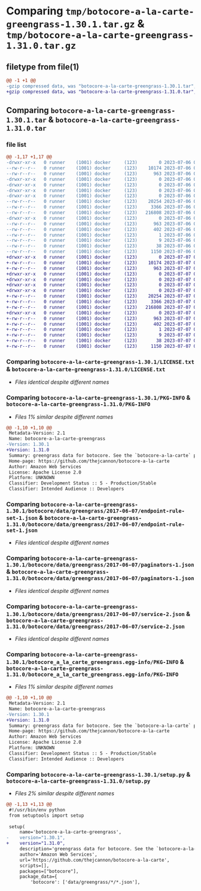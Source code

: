 # Comparing `tmp/botocore-a-la-carte-greengrass-1.30.1.tar.gz` & `tmp/botocore-a-la-carte-greengrass-1.31.0.tar.gz`

## filetype from file(1)

```diff
@@ -1 +1 @@
-gzip compressed data, was "botocore-a-la-carte-greengrass-1.30.1.tar", last modified: Thu Jul  6 01:44:59 2023, max compression
+gzip compressed data, was "botocore-a-la-carte-greengrass-1.31.0.tar", last modified: Fri Jul  7 01:43:50 2023, max compression
```

## Comparing `botocore-a-la-carte-greengrass-1.30.1.tar` & `botocore-a-la-carte-greengrass-1.31.0.tar`

### file list

```diff
@@ -1,17 +1,17 @@
-drwxr-xr-x   0 runner    (1001) docker     (123)        0 2023-07-06 01:44:59.938722 botocore-a-la-carte-greengrass-1.30.1/
--rw-r--r--   0 runner    (1001) docker     (123)    10174 2023-07-06 01:44:59.000000 botocore-a-la-carte-greengrass-1.30.1/LICENSE.txt
--rw-r--r--   0 runner    (1001) docker     (123)      963 2023-07-06 01:44:59.938722 botocore-a-la-carte-greengrass-1.30.1/PKG-INFO
-drwxr-xr-x   0 runner    (1001) docker     (123)        0 2023-07-06 01:44:59.938722 botocore-a-la-carte-greengrass-1.30.1/botocore/
-drwxr-xr-x   0 runner    (1001) docker     (123)        0 2023-07-06 01:44:59.938722 botocore-a-la-carte-greengrass-1.30.1/botocore/data/
-drwxr-xr-x   0 runner    (1001) docker     (123)        0 2023-07-06 01:44:59.938722 botocore-a-la-carte-greengrass-1.30.1/botocore/data/greengrass/
-drwxr-xr-x   0 runner    (1001) docker     (123)        0 2023-07-06 01:44:59.938722 botocore-a-la-carte-greengrass-1.30.1/botocore/data/greengrass/2017-06-07/
--rw-r--r--   0 runner    (1001) docker     (123)    20254 2023-07-06 01:44:40.000000 botocore-a-la-carte-greengrass-1.30.1/botocore/data/greengrass/2017-06-07/endpoint-rule-set-1.json
--rw-r--r--   0 runner    (1001) docker     (123)     3366 2023-07-06 01:44:40.000000 botocore-a-la-carte-greengrass-1.30.1/botocore/data/greengrass/2017-06-07/paginators-1.json
--rw-r--r--   0 runner    (1001) docker     (123)   216808 2023-07-06 01:44:40.000000 botocore-a-la-carte-greengrass-1.30.1/botocore/data/greengrass/2017-06-07/service-2.json
-drwxr-xr-x   0 runner    (1001) docker     (123)        0 2023-07-06 01:44:59.938722 botocore-a-la-carte-greengrass-1.30.1/botocore_a_la_carte_greengrass.egg-info/
--rw-r--r--   0 runner    (1001) docker     (123)      963 2023-07-06 01:44:59.000000 botocore-a-la-carte-greengrass-1.30.1/botocore_a_la_carte_greengrass.egg-info/PKG-INFO
--rw-r--r--   0 runner    (1001) docker     (123)      402 2023-07-06 01:44:59.000000 botocore-a-la-carte-greengrass-1.30.1/botocore_a_la_carte_greengrass.egg-info/SOURCES.txt
--rw-r--r--   0 runner    (1001) docker     (123)        1 2023-07-06 01:44:59.000000 botocore-a-la-carte-greengrass-1.30.1/botocore_a_la_carte_greengrass.egg-info/dependency_links.txt
--rw-r--r--   0 runner    (1001) docker     (123)        9 2023-07-06 01:44:59.000000 botocore-a-la-carte-greengrass-1.30.1/botocore_a_la_carte_greengrass.egg-info/top_level.txt
--rw-r--r--   0 runner    (1001) docker     (123)       38 2023-07-06 01:44:59.938722 botocore-a-la-carte-greengrass-1.30.1/setup.cfg
--rw-r--r--   0 runner    (1001) docker     (123)     1150 2023-07-06 01:44:59.000000 botocore-a-la-carte-greengrass-1.30.1/setup.py
+drwxr-xr-x   0 runner    (1001) docker     (123)        0 2023-07-07 01:43:50.455250 botocore-a-la-carte-greengrass-1.31.0/
+-rw-r--r--   0 runner    (1001) docker     (123)    10174 2023-07-07 01:43:50.000000 botocore-a-la-carte-greengrass-1.31.0/LICENSE.txt
+-rw-r--r--   0 runner    (1001) docker     (123)      963 2023-07-07 01:43:50.455250 botocore-a-la-carte-greengrass-1.31.0/PKG-INFO
+drwxr-xr-x   0 runner    (1001) docker     (123)        0 2023-07-07 01:43:50.455250 botocore-a-la-carte-greengrass-1.31.0/botocore/
+drwxr-xr-x   0 runner    (1001) docker     (123)        0 2023-07-07 01:43:50.455250 botocore-a-la-carte-greengrass-1.31.0/botocore/data/
+drwxr-xr-x   0 runner    (1001) docker     (123)        0 2023-07-07 01:43:50.455250 botocore-a-la-carte-greengrass-1.31.0/botocore/data/greengrass/
+drwxr-xr-x   0 runner    (1001) docker     (123)        0 2023-07-07 01:43:50.455250 botocore-a-la-carte-greengrass-1.31.0/botocore/data/greengrass/2017-06-07/
+-rw-r--r--   0 runner    (1001) docker     (123)    20254 2023-07-07 01:43:28.000000 botocore-a-la-carte-greengrass-1.31.0/botocore/data/greengrass/2017-06-07/endpoint-rule-set-1.json
+-rw-r--r--   0 runner    (1001) docker     (123)     3366 2023-07-07 01:43:28.000000 botocore-a-la-carte-greengrass-1.31.0/botocore/data/greengrass/2017-06-07/paginators-1.json
+-rw-r--r--   0 runner    (1001) docker     (123)   216808 2023-07-07 01:43:28.000000 botocore-a-la-carte-greengrass-1.31.0/botocore/data/greengrass/2017-06-07/service-2.json
+drwxr-xr-x   0 runner    (1001) docker     (123)        0 2023-07-07 01:43:50.455250 botocore-a-la-carte-greengrass-1.31.0/botocore_a_la_carte_greengrass.egg-info/
+-rw-r--r--   0 runner    (1001) docker     (123)      963 2023-07-07 01:43:50.000000 botocore-a-la-carte-greengrass-1.31.0/botocore_a_la_carte_greengrass.egg-info/PKG-INFO
+-rw-r--r--   0 runner    (1001) docker     (123)      402 2023-07-07 01:43:50.000000 botocore-a-la-carte-greengrass-1.31.0/botocore_a_la_carte_greengrass.egg-info/SOURCES.txt
+-rw-r--r--   0 runner    (1001) docker     (123)        1 2023-07-07 01:43:50.000000 botocore-a-la-carte-greengrass-1.31.0/botocore_a_la_carte_greengrass.egg-info/dependency_links.txt
+-rw-r--r--   0 runner    (1001) docker     (123)        9 2023-07-07 01:43:50.000000 botocore-a-la-carte-greengrass-1.31.0/botocore_a_la_carte_greengrass.egg-info/top_level.txt
+-rw-r--r--   0 runner    (1001) docker     (123)       38 2023-07-07 01:43:50.455250 botocore-a-la-carte-greengrass-1.31.0/setup.cfg
+-rw-r--r--   0 runner    (1001) docker     (123)     1150 2023-07-07 01:43:50.000000 botocore-a-la-carte-greengrass-1.31.0/setup.py
```

### Comparing `botocore-a-la-carte-greengrass-1.30.1/LICENSE.txt` & `botocore-a-la-carte-greengrass-1.31.0/LICENSE.txt`

 * *Files identical despite different names*

### Comparing `botocore-a-la-carte-greengrass-1.30.1/PKG-INFO` & `botocore-a-la-carte-greengrass-1.31.0/PKG-INFO`

 * *Files 1% similar despite different names*

```diff
@@ -1,10 +1,10 @@
 Metadata-Version: 2.1
 Name: botocore-a-la-carte-greengrass
-Version: 1.30.1
+Version: 1.31.0
 Summary: greengrass data for botocore. See the `botocore-a-la-carte` package for more info.
 Home-page: https://github.com/thejcannon/botocore-a-la-carte
 Author: Amazon Web Services
 License: Apache License 2.0
 Platform: UNKNOWN
 Classifier: Development Status :: 5 - Production/Stable
 Classifier: Intended Audience :: Developers
```

### Comparing `botocore-a-la-carte-greengrass-1.30.1/botocore/data/greengrass/2017-06-07/endpoint-rule-set-1.json` & `botocore-a-la-carte-greengrass-1.31.0/botocore/data/greengrass/2017-06-07/endpoint-rule-set-1.json`

 * *Files identical despite different names*

### Comparing `botocore-a-la-carte-greengrass-1.30.1/botocore/data/greengrass/2017-06-07/paginators-1.json` & `botocore-a-la-carte-greengrass-1.31.0/botocore/data/greengrass/2017-06-07/paginators-1.json`

 * *Files identical despite different names*

### Comparing `botocore-a-la-carte-greengrass-1.30.1/botocore/data/greengrass/2017-06-07/service-2.json` & `botocore-a-la-carte-greengrass-1.31.0/botocore/data/greengrass/2017-06-07/service-2.json`

 * *Files identical despite different names*

### Comparing `botocore-a-la-carte-greengrass-1.30.1/botocore_a_la_carte_greengrass.egg-info/PKG-INFO` & `botocore-a-la-carte-greengrass-1.31.0/botocore_a_la_carte_greengrass.egg-info/PKG-INFO`

 * *Files 1% similar despite different names*

```diff
@@ -1,10 +1,10 @@
 Metadata-Version: 2.1
 Name: botocore-a-la-carte-greengrass
-Version: 1.30.1
+Version: 1.31.0
 Summary: greengrass data for botocore. See the `botocore-a-la-carte` package for more info.
 Home-page: https://github.com/thejcannon/botocore-a-la-carte
 Author: Amazon Web Services
 License: Apache License 2.0
 Platform: UNKNOWN
 Classifier: Development Status :: 5 - Production/Stable
 Classifier: Intended Audience :: Developers
```

### Comparing `botocore-a-la-carte-greengrass-1.30.1/setup.py` & `botocore-a-la-carte-greengrass-1.31.0/setup.py`

 * *Files 2% similar despite different names*

```diff
@@ -1,13 +1,13 @@
 #!/usr/bin/env python
 from setuptools import setup
 
 setup(
     name='botocore-a-la-carte-greengrass',
-    version="1.30.1",
+    version="1.31.0",
     description='greengrass data for botocore. See the `botocore-a-la-carte` package for more info.',
     author='Amazon Web Services',
     url='https://github.com/thejcannon/botocore-a-la-carte',
     scripts=[],
     packages=["botocore"],
     package_data={
         'botocore': ['data/greengrass/*/*.json'],
```

